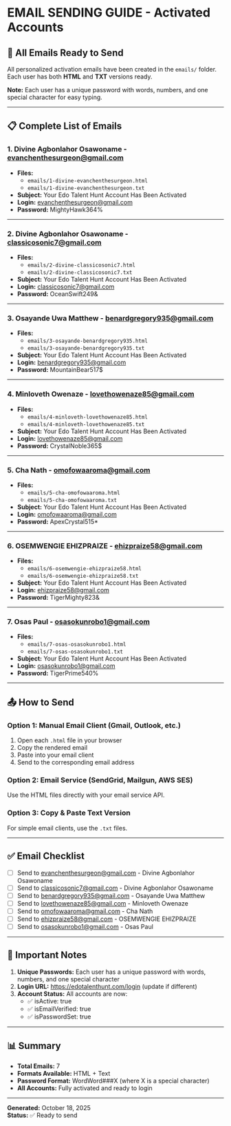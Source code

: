 # EMAIL SENDING GUIDE - Activated Accounts

## 📧 All Emails Ready to Send

All personalized activation emails have been created in the `emails/` folder. Each user has both **HTML** and **TXT** versions ready.

**Note:** Each user has a unique password with words, numbers, and one special character for easy typing.

---

## 📋 Complete List of Emails

### 1. Divine Agbonlahor Osawoname - evanchenthesurgeon@gmail.com
- **Files:** 
  - `emails/1-divine-evanchenthesurgeon.html`
  - `emails/1-divine-evanchenthesurgeon.txt`
- **Subject:** Your Edo Talent Hunt Account Has Been Activated
- **Login:** evanchenthesurgeon@gmail.com
- **Password:** MightyHawk364%

---

### 2. Divine Agbonlahor Osawoname - classicosonic7@gmail.com
- **Files:** 
  - `emails/2-divine-classicosonic7.html`
  - `emails/2-divine-classicosonic7.txt`
- **Subject:** Your Edo Talent Hunt Account Has Been Activated
- **Login:** classicosonic7@gmail.com
- **Password:** OceanSwift249&

---

### 3. Osayande Uwa Matthew - benardgregory935@gmail.com
- **Files:** 
  - `emails/3-osayande-benardgregory935.html`
  - `emails/3-osayande-benardgregory935.txt`
- **Subject:** Your Edo Talent Hunt Account Has Been Activated
- **Login:** benardgregory935@gmail.com
- **Password:** MountainBear517$

---

### 4. Minloveth Owenaze - lovethowenaze85@gmail.com
- **Files:** 
  - `emails/4-minloveth-lovethowenaze85.html`
  - `emails/4-minloveth-lovethowenaze85.txt`
- **Subject:** Your Edo Talent Hunt Account Has Been Activated
- **Login:** lovethowenaze85@gmail.com
- **Password:** CrystalNoble365$

---

### 5. Cha Nath - omofowaaroma@gmail.com
- **Files:** 
  - `emails/5-cha-omofowaaroma.html`
  - `emails/5-cha-omofowaaroma.txt`
- **Subject:** Your Edo Talent Hunt Account Has Been Activated
- **Login:** omofowaaroma@gmail.com
- **Password:** ApexCrystal515*

---

### 6. OSEMWENGIE EHIZPRAIZE - ehizpraize58@gmail.com
- **Files:** 
  - `emails/6-osemwengie-ehizpraize58.html`
  - `emails/6-osemwengie-ehizpraize58.txt`
- **Subject:** Your Edo Talent Hunt Account Has Been Activated
- **Login:** ehizpraize58@gmail.com
- **Password:** TigerMighty823&

---

### 7. Osas Paul - osasokunrobo1@gmail.com
- **Files:** 
  - `emails/7-osas-osasokunrobo1.html`
  - `emails/7-osas-osasokunrobo1.txt`
- **Subject:** Your Edo Talent Hunt Account Has Been Activated
- **Login:** osasokunrobo1@gmail.com
- **Password:** TigerPrime540%

---

## 📤 How to Send

### Option 1: Manual Email Client (Gmail, Outlook, etc.)

1. Open each `.html` file in your browser
2. Copy the rendered email
3. Paste into your email client
4. Send to the corresponding email address

### Option 2: Email Service (SendGrid, Mailgun, AWS SES)

Use the HTML files directly with your email service API.

### Option 3: Copy & Paste Text Version

For simple email clients, use the `.txt` files.

---

## ✅ Email Checklist

- [ ] Send to evanchenthesurgeon@gmail.com - Divine Agbonlahor Osawoname
- [ ] Send to classicosonic7@gmail.com - Divine Agbonlahor Osawoname
- [ ] Send to benardgregory935@gmail.com - Osayande Uwa Matthew
- [ ] Send to lovethowenaze85@gmail.com - Minloveth Owenaze
- [ ] Send to omofowaaroma@gmail.com - Cha Nath
- [ ] Send to ehizpraize58@gmail.com - OSEMWENGIE EHIZPRAIZE
- [ ] Send to osasokunrobo1@gmail.com - Osas Paul

---

## 🔐 Important Notes

1. **Unique Passwords:** Each user has a unique password with words, numbers, and one special character
2. **Login URL:** https://edotalenthunt.com/login (update if different)
3. **Account Status:** All accounts are now:
   - ✅ isActive: true
   - ✅ isEmailVerified: true
   - ✅ isPasswordSet: true

---

## 📊 Summary

- **Total Emails:** 7
- **Formats Available:** HTML + Text
- **Password Format:** WordWord###X (where X is a special character)
- **All Accounts:** Fully activated and ready to login

---

**Generated:** October 18, 2025  
**Status:** ✅ Ready to send

